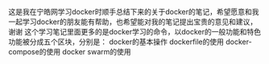 这是我在宁皓网学习docker时顺手总结下来的关于docker的笔记，希望愿意和我一起学习docker的朋友能有帮助，也希望能对我的笔记提出宝贵的意见和建议，谢谢
这个学习笔记里面更多的是docker学习的命令，以docker的一般功能和特色功能被分成五个区块，分别是：
docker的基本操作
dockerfile的使用
docker-compose的使用
docker swarm的使用
